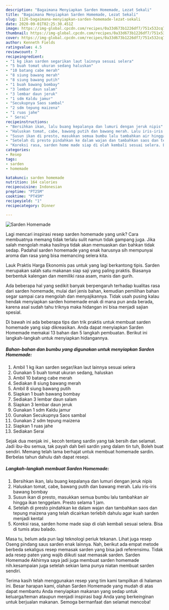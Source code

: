 ```yaml
---
description: "Bagaimana Menyiapkan Sarden Homemade, Lezat Sekali"
title: "Bagaimana Menyiapkan Sarden Homemade, Lezat Sekali"
slug: 1126-bagaimana-menyiapkan-sarden-homemade-lezat-sekali
date: 2020-09-01T02:25:30.451Z
image: https://img-global.cpcdn.com/recipes/0a33d673b1226df7/751x532cq70/sarden-homemade-foto-resep-utama.jpg
thumbnail: https://img-global.cpcdn.com/recipes/0a33d673b1226df7/751x532cq70/sarden-homemade-foto-resep-utama.jpg
cover: https://img-global.cpcdn.com/recipes/0a33d673b1226df7/751x532cq70/sarden-homemade-foto-resep-utama.jpg
author: Kenneth Fields
ratingvalue: 4.5
reviewcount: 7
recipeingredient:
- "1 kg ikan sarden segarikan laut lainnya sesuai selera"
- "5 buah tomat ukuran sedang haluskan"
- "10 batang cabe merah"
- "8 siung bawang merah"
- "8 siung bawang putih"
- "1 buah bawang bombay"
- "3 lembar daun salam"
- "3 lembar daun jeruk"
- "1 sdm Kaldu jamur"
- "Secukupnya Saos sambal"
- "2 sdm tepung maizena"
- "1 ruas jahe"
- " Serai"
recipeinstructions:
- "Bersihkan ikan, lalu buang kepalanya dan lumuri dengan jeruk nipis"
- "Haluskan tomat, cabe, bawang putih dan bawang merah. Lalu iris-iris bawang bombay"
- "Susun ikan di presto, masukkan semua bumbu lalu tambahkan air hingga ikan tenggelam. Presto selama 1 jam."
- "Setelah di presto pindahkan ke dalam wajan dan tambahkan saos dan tepung maizena yang telah dicairkan terlebih dahulu agar kuah sarden menjadi kental"
- "Koreksi rasa, sarden home made siap di olah kembali sesuai selera. Bisa di tumis atau balado."
categories:
- Resep
tags:
- sarden
- homemade

katakunci: sarden homemade 
nutrition: 164 calories
recipecuisine: Indonesian
preptime: "PT25M"
cooktime: "PT45M"
recipeyield: "1"
recipecategory: Dinner

---
```



![Sarden Homemade](https://img-global.cpcdn.com/recipes/0a33d673b1226df7/751x532cq70/sarden-homemade-foto-resep-utama.jpg)

Lagi mencari inspirasi resep sarden homemade yang unik? Cara membuatnya memang tidak terlalu sulit namun tidak gampang juga. Jika salah mengolah maka hasilnya tidak akan memuaskan dan bahkan tidak sedap. Padahal sarden homemade yang enak harusnya sih mempunyai aroma dan rasa yang bisa memancing selera kita.

Lauk Praktis Harga Ekonomis pas untuk yang lagi berkantong tipis. Sarden merupakan salah satu makanan siap saji yang paling praktis. Biasanya berbentuk kalengan dan memiliki rasa asam, manis dan gurih.

Ada beberapa hal yang sedikit banyak berpengaruh terhadap kualitas rasa dari sarden homemade, mulai dari jenis bahan, kemudian pemilihan bahan segar sampai cara mengolah dan menyajikannya. Tidak usah pusing kalau hendak menyiapkan sarden homemade enak di mana pun anda berada, karena asal sudah tahu triknya maka hidangan ini bisa menjadi sajian spesial.


Di bawah ini ada beberapa tips dan trik praktis untuk membuat sarden homemade yang siap dikreasikan. Anda dapat menyiapkan Sarden Homemade memakai 13 bahan dan 5 langkah pembuatan. Berikut ini langkah-langkah untuk menyiapkan hidangannya.

<!--inarticleads1-->

##### Bahan-bahan dan bumbu yang digunakan untuk menyiapkan Sarden Homemade:

1. Ambil 1 kg ikan sarden segar/ikan laut lainnya sesuai selera
1. Gunakan 5 buah tomat ukuran sedang, haluskan
1. Ambil 10 batang cabe merah
1. Sediakan 8 siung bawang merah
1. Ambil 8 siung bawang putih
1. Siapkan 1 buah bawang bombay
1. Sediakan 3 lembar daun salam
1. Siapkan 3 lembar daun jeruk
1. Gunakan 1 sdm Kaldu jamur
1. Gunakan Secukupnya Saos sambal
1. Gunakan 2 sdm tepung maizena
1. Siapkan 1 ruas jahe
1. Sediakan  Serai


Sejak dua menjak ini , kecoh tentang sardin yang tak bersih dan selamat. Jadi ibu-ibu semua, tak payah dah beli sardin yang dalam tin tuh, Boleh buat sendiri. Memang telah lama berhajat untuk membuat homemade sardin. Berbelas tahun dahulu dah dapat resepi. 

<!--inarticleads2-->

##### Langkah-langkah membuat Sarden Homemade:

1. Bersihkan ikan, lalu buang kepalanya dan lumuri dengan jeruk nipis
1. Haluskan tomat, cabe, bawang putih dan bawang merah. Lalu iris-iris bawang bombay
1. Susun ikan di presto, masukkan semua bumbu lalu tambahkan air hingga ikan tenggelam. Presto selama 1 jam.
1. Setelah di presto pindahkan ke dalam wajan dan tambahkan saos dan tepung maizena yang telah dicairkan terlebih dahulu agar kuah sarden menjadi kental
1. Koreksi rasa, sarden home made siap di olah kembali sesuai selera. Bisa di tumis atau balado.


Masa tu, belum ada pun lagi teknologi periuk tekanan. Lihat juga resep Oseng pindang saus sarden enak lainnya. Nah, berikut ada empat metode berbeda sekaligus resep memasak sarden yang bisa jadi referensimu. Tidak ada resep paten yang wajib diikuti saat memasak sarden. Sarden Homemade Akhirnya saya jadi juga membuat sarden homemade nih.kesampaian juga setelah sekian lama punya niatan membuat sarden sendiri. 

Terima kasih telah menggunakan resep yang tim kami tampilkan di halaman ini. Besar harapan kami, olahan Sarden Homemade yang mudah di atas dapat membantu Anda menyiapkan makanan yang sedap untuk keluarga/teman ataupun menjadi inspirasi bagi Anda yang berkeinginan untuk berjualan makanan. Semoga bermanfaat dan selamat mencoba!
